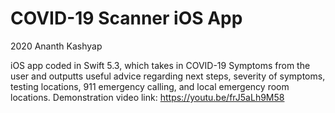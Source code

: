 # COVID-19 Scanner iOS App
2020 Ananth Kashyap

iOS app coded in Swift 5.3, which takes in COVID-19 Symptoms from the user and outputts useful advice regarding next steps, severity of symptoms, testing locations, 911 emergency calling, and local emergency room locations. Demonstration video link: https://youtu.be/frJ5aLh9M58 
